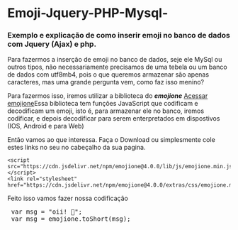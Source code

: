 # Emoji-Jquery-PHP-Mysql-
<h3>Exemplo e explicação de como inserir emoji no banco de dados com Jquery (Ajax) e php.</h3> 
<p>Para fazermos a inserção de emoji no banco de dados, seje ele MySql ou outros tipos, não necessariamente precisamos de uma tebela ou um banco de dados com utf8mb4, pois o que queremos armazenar são apenas caracteres, mas uma grande pergunta vem, como faz isso menino?</p>
<p>Para fazermos isso, iremos utilizar a biblioteca do <em><b>emojione</b></em> <a href="https://demos.emojione.com/latest/index.html#extras">Acessar emojione</a>Essa biblioteca tem funções JavaScript que codificam e decodificam um emoji, isto é, para armazenar ele no banco, iremos codificar, e depois decodificar para serem enterpretados em dispostivos (IOS, Android e para Web)</p>
<p>Então vamos ao que interessa. Faça o Download ou simplesmente cole estes links no seu no cabeçalho da sua pagina.</p>

```
<script src="https://cdn.jsdelivr.net/npm/emojione@4.0.0/lib/js/emojione.min.js"></script>
<link rel="stylesheet" href="https://cdn.jsdelivr.net/npm/emojione@4.0.0/extras/css/emojione.min.css"/>

```
<p>Feito isso vamos fazer nossa codificação</p>
<pre>
 var msg = "oii! 🐶";
 var msg = emojione.toShort(msg);
</pre>
